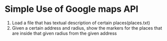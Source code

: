 # Simple Use of Google maps API
1. Load a file that has textual description of certain places(places.txt)
2. Given a certain address and radius, show the markers for the places that are inside that given radius from the given address 
